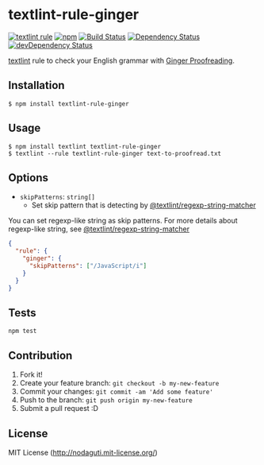 # textlint-rule-ginger

[![textlint rule](https://img.shields.io/badge/textlint-fixable-green.svg?style=social)](https://textlint.github.io/)
[![npm](https://img.shields.io/npm/v/textlint-rule-ginger.svg)](https://www.npmjs.com/package/textlint-rule-ginger)
[![Build Status](https://travis-ci.org/textlint-rule/textlint-rule-ginger.svg?branch=master)](https://travis-ci.org/textlint-rule/textlint-rule-ginger)
[![Dependency Status](https://david-dm.org/textlint-rule/textlint-rule-ginger.svg)](https://david-dm.org/textlint-rule/textlint-rule-ginger)
[![devDependency Status](https://david-dm.org/textlint-rule/textlint-rule-ginger/dev-status.svg)](https://david-dm.org/textlint-rule/textlint-rule-ginger#info=devDependencies)

[textlint](https://github.com/textlint/textlint) rule
to check your English grammar with [Ginger Proofreading](http://www.gingersoftware.com/proofreading).

## Installation

```
$ npm install textlint-rule-ginger
```

## Usage

```
$ npm install textlint textlint-rule-ginger
$ textlint --rule textlint-rule-ginger text-to-proofread.txt
```

## Options

* `skipPatterns`: `string[]`
  * Set skip pattern that is detecting by [@textlint/regexp-string-matcher](https://github.com/textlint/regexp-string-matcher)

You can set regexp-like string as skip patterns.
For more details about regexp-like string, see [@textlint/regexp-string-matcher](https://github.com/textlint/regexp-string-matcher)

```json
{
  "rule": {
    "ginger": {
      "skipPatterns": ["/JavaScript/i"]
    }
  }
}
```

## Tests

```
npm test
```

## Contribution

1. Fork it!
2. Create your feature branch: `git checkout -b my-new-feature`
3. Commit your changes: `git commit -am 'Add some feature'`
4. Push to the branch: `git push origin my-new-feature`
5. Submit a pull request :D

## License

MIT License (http://nodaguti.mit-license.org/)
